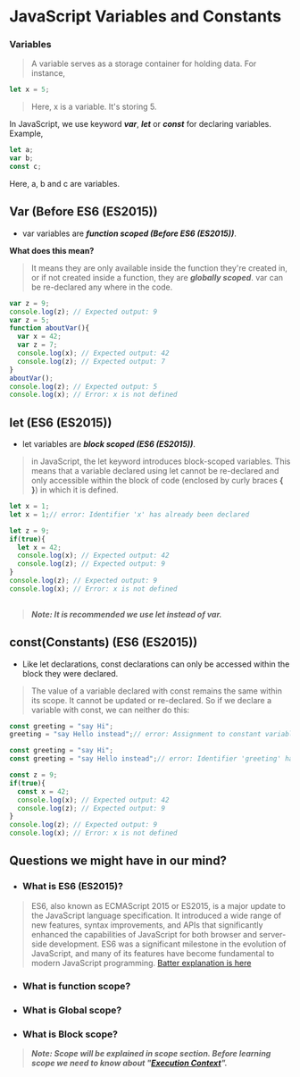 # JavaScript Variables and Constants

### Variables 

> A variable serves as a storage container for holding data. For instance,
 <!-- >- ভেরিয়েবল গুলো ডেটা রাখার জন্য এক একটি পাত্রের মত কাজ করে। উদাহরণ স্বরূপ, -->
```js
let x = 5;
```
>Here, x is a variable. It's storing 5.

In JavaScript, we use keyword ***var***, ***let*** or ***const*** for declaring variables. Example,
```js
let a;
var b;
const c;
```
Here, a, b and c are variables.

## Var (Before ES6 (ES2015))

- var variables are ***function scoped (Before ES6 (ES2015))***.

**What does this mean?**

>It means they are only available inside the function they're created in, or if not created inside a function, they are ***globally scoped***.
var can be re-declared any where in the code.
```js
var z = 9;
console.log(z); // Expected output: 9
var z = 5;
function aboutVar(){
  var x = 42;
  var z = 7; 
  console.log(x); // Expected output: 42
  console.log(z); // Expected output: 7
}
aboutVar();
console.log(z); // Expected output: 5
console.log(x); // Error: x is not defined
```

## let (ES6 (ES2015))

- let variables are ***block scoped (ES6 (ES2015))***.

>in JavaScript, the let keyword introduces block-scoped variables. This means that a variable declared using let cannot be re-declared and only accessible within the block of code (enclosed by curly braces **{ }**) in which it is defined.
```js
let x = 1;
let x = 1;// error: Identifier 'x' has already been declared 
```
```js
let z = 9;
if(true){
  let x = 42;
  console.log(x); // Expected output: 42
  console.log(z); // Expected output: 9
}
console.log(z); // Expected output: 9
console.log(x); // Error: x is not defined
 
```

> ***Note: It is recommended we use let instead of var.***

## const(Constants) (ES6 (ES2015))

- Like let declarations, const declarations can only be accessed within the block they were declared.
> The value of a variable declared with const remains the same within its scope. It cannot be updated or re-declared. So if we declare a variable with const, we can neither do this:

```js
const greeting = "say Hi";
greeting = "say Hello instead";// error: Assignment to constant variable. 
```
```js
const greeting = "say Hi";
const greeting = "say Hello instead";// error: Identifier 'greeting' has already been declared 
```
```js
const z = 9;
if(true){
  const x = 42;
  console.log(x); // Expected output: 42
  console.log(z); // Expected output: 9
}
console.log(z); // Expected output: 9
console.log(x); // Error: x is not defined
```

## Questions we might have in our mind?

  - ### What is ES6 (ES2015)?
  > ES6, also known as ECMAScript 2015 or ES2015, is a major update to the JavaScript language specification. It introduced a wide range of new features, syntax improvements, and APIs that significantly enhanced the capabilities of JavaScript for both browser and server-side development. ES6 was a significant milestone in the evolution of JavaScript, and many of its features have become fundamental to modern JavaScript programming. [Batter explanation is here](https://codeburst.io/javascript-wtf-is-es6-es8-es-2017-ecmascript-dca859e4821c)
  - ### What is function scope?
  - ### What is Global scope?
  - ### What is Block scope?

  > ***Note: Scope will be explained in scope section. Before learning scope we need to know about "[Execution Context](Execution-Context)".***